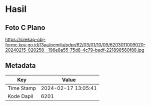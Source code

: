 # Hasil

## Foto C Plano

https://sirekap-obj-formc.kpu.go.id/f3aa/pemilu/pdpr/62/03/01/10/09/6203011009020-20240215-020258--196e8a55-75d8-4c79-bedf-221898560f88.jpg


## Metadata

| Key        | Value               |
| ---------- | ------------------- |
| Time Stamp | 2024-02-17 13:05:41 |
| Kode Dapil | 6201                |



